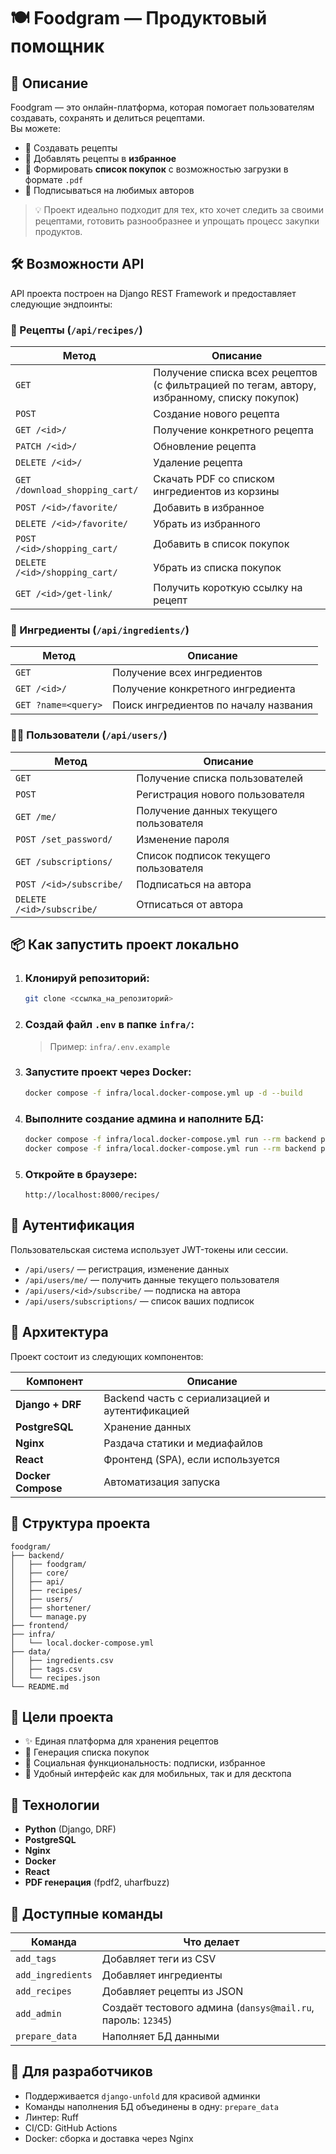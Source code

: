 # 🍽️ Foodgram — Продуктовый помощник

## 📌 Описание

Foodgram — это онлайн-платформа, которая помогает пользователям создавать, сохранять и делиться рецептами.  
Вы можете:
- 🔸 Создавать рецепты
- 🔸 Добавлять рецепты в **избранное**
- 🔸 Формировать **список покупок** с возможностью загрузки в формате `.pdf`
- 🔸 Подписываться на любимых авторов

> 💡 Проект идеально подходит для тех, кто хочет следить за своими рецептами, готовить разнообразнее и упрощать процесс закупки продуктов.


## 🛠 Возможности API

API проекта построен на Django REST Framework и предоставляет следующие эндпоинты:

### 🧾 Рецепты (`/api/recipes/`)
| Метод | Описание |
|-------|----------|
| `GET` | Получение списка всех рецептов (с фильтрацией по тегам, автору, избранному, списку покупок) |
| `POST` | Создание нового рецепта |
| `GET /<id>/` | Получение конкретного рецепта |
| `PATCH /<id>/` | Обновление рецепта |
| `DELETE /<id>/` | Удаление рецепта |
| `GET /download_shopping_cart/` | Скачать PDF со списком ингредиентов из корзины |
| `POST /<id>/favorite/` | Добавить в избранное |
| `DELETE /<id>/favorite/` | Убрать из избранного |
| `POST /<id>/shopping_cart/` | Добавить в список покупок |
| `DELETE /<id>/shopping_cart/` | Убрать из списка покупок |
| `GET /<id>/get-link/` | Получить короткую ссылку на рецепт |

### 🧂 Ингредиенты (`/api/ingredients/`)
| Метод | Описание |
|-------|----------|
| `GET` | Получение всех ингредиентов |
| `GET /<id>/` | Получение конкретного ингредиента |
| `GET ?name=<query>` | Поиск ингредиентов по началу названия |

### 🧑‍🍳 Пользователи (`/api/users/`)
| Метод | Описание |
|-------|----------|
| `GET` | Получение списка пользователей |
| `POST` | Регистрация нового пользователя |
| `GET /me/` | Получение данных текущего пользователя |
| `POST /set_password/` | Изменение пароля |
| `GET /subscriptions/` | Список подписок текущего пользователя |
| `POST /<id>/subscribe/` | Подписаться на автора |
| `DELETE /<id>/subscribe/` | Отписаться от автора |


## 📦 Как запустить проект локально

1. ### Клонируй репозиторий:
   ```bash
   git clone <ссылка_на_репозиторий>
   ```

2. ### Создай файл `.env` в папке `infra/`:
   > Пример: `infra/.env.example`

3. ### Запустите проект через Docker:
   ```bash
   docker compose -f infra/local.docker-compose.yml up -d --build
   ```

4. ### Выполните создание админа и наполните БД:
   ```bash
   docker compose -f infra/local.docker-compose.yml run --rm backend python manage.py prepare_data
   docker compose -f infra/local.docker-compose.yml run --rm backend python manage.py add_admin # Опционально
   ```

5. ### Откройте в браузере:
   ```
   http://localhost:8000/recipes/
   ```


## 🧩 Аутентификация

Пользовательская система использует JWT-токены или сессии.

- `/api/users/` — регистрация, изменение данных
- `/api/users/me/` — получить данные текущего пользователя
- `/api/users/<id>/subscribe/` — подписка на автора
- `/api/users/subscriptions/` — список ваших подписок


## 🧱 Архитектура

Проект состоит из следующих компонентов:

| Компонент | Описание |
|----------|----------|
| **Django + DRF** | Backend часть с сериализацией и аутентификацией |
| **PostgreSQL** | Хранение данных |
| **Nginx** | Раздача статики и медиафайлов |
| **React** | Фронтенд (SPA), если используется |
| **Docker Compose** | Автоматизация запуска |


## 📁 Структура проекта

```
foodgram/
├── backend/
│   ├── foodgram/
│   ├── core/
│   ├── api/
│   ├── recipes/
│   ├── users/
│   ├── shortener/
│   └── manage.py
├── frontend/
├── infra/
│   └── local.docker-compose.yml
├── data/
│   ├── ingredients.csv
│   ├── tags.csv
│   └── recipes.json
└── README.md
```


## 🎯 Цели проекта

- ✨ Единая платформа для хранения рецептов
- 📄 Генерация списка покупок
- 👥 Социальная функциональность: подписки, избранное
- 📱 Удобный интерфейс как для мобильных, так и для десктопа


## 🧩 Технологии

- **Python** (Django, DRF)
- **PostgreSQL**
- **Nginx**
- **Docker**
- **React** 
- **PDF генерация** (fpdf2, uharfbuzz)


## 🚀 Доступные команды

| Команда | Что делает |
|--------|------------|
| `add_tags` | Добавляет теги из CSV |
| `add_ingredients` | Добавляет ингредиенты |
| `add_recipes` | Добавляет рецепты из JSON |
| `add_admin` | Создаёт тестового админа (`dansys@mail.ru`, пароль: `12345`) |
| `prepare_data` | Наполняет БД данными |


## 🧰 Для разработчиков

- Поддерживается `django-unfold` для красивой админки
- Команды наполнения БД объединены в одну: `prepare_data`
- Линтер: Ruff
- CI/CD: GitHub Actions
- Docker: сборка и доставка через Nginx

